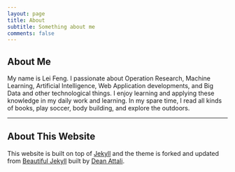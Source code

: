 ```yaml
---
layout: page
title: About
subtitle: Something about me
comments: false
---
```


## About Me
My name is Lei Feng. I passionate about Operation Research, Machine Learning, Artificial Intelligence, Web Application developments, and Big Data and other technological things. I enjoy learning and applying these knowledge in my daily work and learning. In my spare time, I read all kinds of books, play soccer, body building, and explore the outdoors. 


---

## About This Website

This website is built on top of [Jekyll](http://jekyllrb.com/) and the theme is forked and updated from [Beautiful Jekyll](http://deanattali.com/beautiful-jekyll) built by [Dean Attali](http://deanattali.com/aboutme#contact). 
